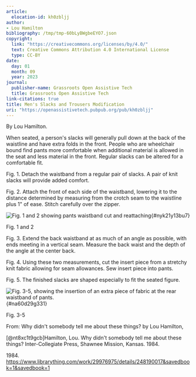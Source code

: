 ```yaml
---
article:
  elocation-id: kh0zbljj
author:
- Lou Hamilton
bibliography: /tmp/tmp-60bLyBWgbeEYO7.json
copyright:
  link: "https://creativecommons.org/licenses/by/4.0/"
  text: Creative Commons Attribution 4.0 International License
  type: CC-BY
date:
  day: 01
  month: 09
  year: 2023
journal:
  publisher-name: Grassroots Open Assistive Tech
  title: Grassroots Open Assistive Tech
link-citations: true
title: Men's Slacks and Trousers Modification
uri: "https://openassistivetech.pubpub.org/pub/kh0zbljj"
---
```


By Lou Hamilton.

When seated, a person's slacks will generally pull down at the back of
the waistline and have extra folds in the front. People who are
wheelchair bound find pants more comfortable when additional material is
allowed in the seat and less material in the front. Regular slacks can
be altered for a comfortable fit.

Fig. 1. Detach the waistband from a regular pair of slacks. A pair of
knit slacks will provide added comfort.

Fig. 2. Attach the front of each side of the waistband, lowering it to
the distance determined by measuring from the crotch seam to the
waistline plus 1" of ease. Stitch carefully over the zipper.

![Fig. 1 and 2 showing pants waistband cut and
reattaching](https://assets.pubpub.org/fkuml29b/hamilton_slacks_fig1_2-41693606919260.jpg){#nyk21y13bu7}

Fig. 1 and 2

Fig. 3. Extend the back waistband at as much of an angle as possible,
with ends meeting in a vertical seam. Measure the back waist and the
depth of the angle at the center back.

Fig. 4. Using these two measurements, cut the insert piece from a
stretchy knit fabric allowing for seam allowances. Sew insert piece into
pants.

Fig. 5. The finished slacks are shaped especially to fit the seated
figure.

![Fig. 3-5, showing the insertion of an extra piece of fabric at the
rear waistband of
pants.](https://assets.pubpub.org/9su723o0/hamilton_slacks_fig3-5-51693607147654.jpg){#na60d29g331}

Fig. 3-5

From: Why didn't somebody tell me about these things? by Lou Hamilton,

[@nt8xc1t9gcb]Hamilton, Lou. Why didn't somebody tell me about these
things? Inter-Collegiate Press, Shawnee Mission, Kansas. 1984.

1984\.
<https://www.librarything.com/work/29976975/details/248190017&savedbook=1&savedbook=1>
